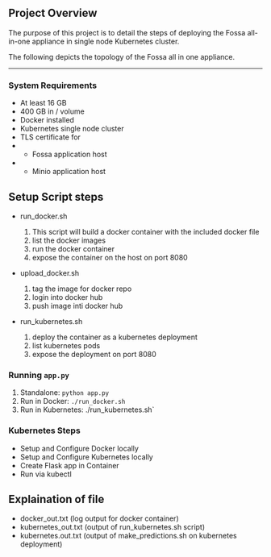 
## Project Overview

The purpose of this project is to detail the steps of deploying the Fossa all-in-one appliance in single node Kubernetes cluster.

The following depicts the topology of the Fossa all in one appliance.


---

###  System Requirements
-   At least 16 GB 
- 	400 GB in / volume
- 	Docker installed
- 	Kubernetes single node cluster
- 	TLS certificate for 
-  - Fossa application host
-  - Minio application host



## Setup Script steps

* run_docker.sh
    1. This script will build a docker container with the included docker file
    2. list the docker images
    3. run the docker container
    4. expose the container on the host on port 8080
    
*  upload_docker.sh
    1. tag the image for docker repo
    2. login into docker hub
    3. push image inti docker hub


*  run_kubernetes.sh
    1. deploy the container as a kubernetes deployment
    2. list kubernetes pods
    3. expose the deployment on port 8080



### Running `app.py`

1. Standalone:  `python app.py`
2. Run in Docker:  `./run_docker.sh`
3. Run in Kubernetes: ./run_kubernetes.sh`

### Kubernetes Steps

* Setup and Configure Docker locally
* Setup and Configure Kubernetes locally
* Create Flask app in Container
* Run via kubectl


## Explaination of file

* docker_out.txt (log output for docker container)
* kubernetes_out.txt (output of run_kubernetes.sh script)
* kubernetes.out.txt (output of make_predictions.sh on kubernetes deployment)


